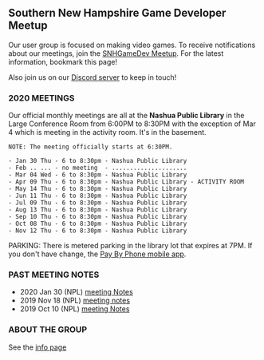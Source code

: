 ## Southern New Hampshire Game Developer Meetup

Our user group is focused on making video games. To receive notifications about our meetings, join the [SNHGameDev Meetup](https://www.meetup.com/Southern-NH-GameDev-Group/). For the latest information, bookmark this page!

Also join us on our [Discord server](https://discord.gg/wxKAx68) to keep in touch!

### 2020 MEETINGS

Our official monthly meetings are all at the **Nashua Public Library** in the Large Conference Room from 6:00PM to 8:30PM with the exception of Mar 4 which is meeting in the activity room. It's in the basement.
```
NOTE: The meeting officially starts at 6:30PM.

- Jan 30 Thu - 6 to 8:30pm - Nashua Public Library
- Feb .. ... - no meeting  - .....................
- Mar 04 Wed - 6 to 8:30pm - Nashua Public Library
- Apr 09 Thu - 6 to 8:30pm - Nashua Public Library - ACTIVITY ROOM 
- May 14 Thu - 6 to 8:30pm - Nashua Public Library
- Jun 11 Thu - 6 to 8:30pm - Nashua Public Library
- Jul 09 Thu - 6 to 8:30pm - Nashua Public Library
- Aug 13 Thu - 6 to 8:30pm - Nashua Public Library
- Sep 10 Thu - 6 to 8:30pm - Nashua Public Library
- Oct 08 Thu - 6 to 8:30pm - Nashua Public Library
- Nov 12 Thu - 6 to 8:30pm - Nashua Public Library
```
PARKING: There is metered parking in the library lot that expires at 7PM. If you don't have change, the [Pay By Phone mobile app](https://www.paybyphone.com/). 

### PAST MEETING NOTES

* 2020 Jan 30 (NPL) [meeting Notes](notes/2020-0130-meeting.md)
* 2019 Nov 18 (NPL) [meeting notes](notes/2019-1118-meeting.md)
* 2019 Oct 10 (NPL) [meeting Notes](notes/2019-1010-meeting.md)

### ABOUT THE GROUP

See the [info page](info)

